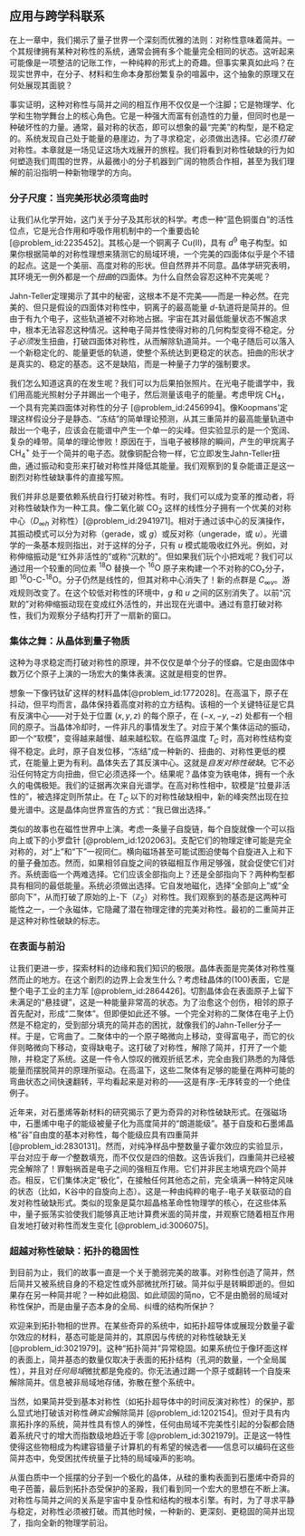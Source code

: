 ## 应用与跨学科联系

在上一章中，我们揭示了量子世界一个深刻而优雅的法则：对称性意味着简并。一个其规律拥有某种对称性的系统，通常会拥有多个能量完全相同的状态。这听起来可能像是一项整洁的记账工作，一种纯粹的形式上的奇趣。但事实果真如此吗？在现实世界中，在分子、材料和生命本身那纷繁复杂的喧嚣中，这个抽象的原理又在何处展现其面貌？

事实证明，这种对称性与简并之间的相互作用不仅仅是一个注脚；它是物理学、化学和生物学舞台上的核心角色。它是一种强大而富有创造性的力量，但同时也是一种破坏性的力量。通常，最对称的状态，即可以想象的最“完美”的构型，是不稳定的。系统发现自己处于能量的悬崖边，为了寻求稳定，必须做出选择。它必须*打破*对称性。本章就是一场见证这场大戏展开的旅程。我们将看到对称性破缺的行为如何塑造我们周围的世界，从最微小的分子机器到广阔的物质合作相，甚至为我们理解的前沿指明一种新物理学的方向。

### 分子尺度：当完美形状必须弯曲时

让我们从化学开始，这门关于分子及其形状的科学。考虑一种“蓝色铜蛋白”的活性位点，它是光合作用和呼吸作用机制中的一个重要齿轮 [@problem_id:2235452]。其核心是一个铜离子 $\text{Cu(II)}$，具有 $d^9$ 电子构型。如果你根据简单的对称性理想来猜测它的局域环境，一个完美的四面体似乎是个不错的起点。这是一个美丽、高度对称的形状。但自然界并不同意。晶体学研究表明，其环境无一例外都是一个*扭曲*的四面体。为什么自然会容忍这种不完美呢？

Jahn-Teller定理揭示了其中的秘密，这根本不是不完美——而是一种必然。在完美的、但只是假设的四面体对称性中，铜离子的最高能量 $d$-轨道将是简并的。但由于有九个电子，这些轨道被不对称地占据。宇宙在其对最低能量状态不懈追求中，根本无法容忍这种情况。这种电子简并性使得对称的几何构型变得不稳定。分子*必须*发生扭曲，打破四面体对称性，从而解除轨道简并。一个电子随后可以落入一个新稳定化的、能量更低的轨道，使整个系统达到更稳定的状态。扭曲的形状才是真实的、稳定的基态。这不是缺陷，而是一种量子力学的强制要求。

我们怎么知道这真的在发生呢？我们可以为后果拍张照片。在光电子能谱学中，我们用高能光照射分子并踢出一个电子，然后测量该电子的能量。考虑甲烷 $\text{CH}_4$，一个具有完美四面体对称性的分子 [@problem_id:2456994]。像Koopmans'定理这样假设分子是静态、“冻结”的简单理论预测，从其三重简并的最高能量轨道中敲出一个电子，应该会在能谱中产生一个单一的尖峰。但实验显示的是一个宽阔、复杂的峰带。简单的理论惨败！原因在于，当电子被移除的瞬间，产生的甲烷离子 $\text{CH}_4^+$ 处于一个简并的电子态。就像铜配合物一样，它立即发生Jahn-Teller扭曲，通过振动和变形来打破对称性并降低其能量。我们观察到的复杂能谱正是这一剧烈对称性破缺事件的直接写照。

我们并非总是要依赖系统自行打破对称性。有时，我们可以成为变革的推动者，将对称性破缺作为一种工具。像二氧化碳 $\text{CO}_2$ 这样的线性分子拥有一个优美的对称中心（$D_{\infty h}$ 对称性）[@problem_id:2941971]。相对于通过该中心的反演操作，其振动模式可以分为对称（gerade，或 $g$）或反对称（ungerade，或 $u$）。光谱学的一条基本规则指出，对于这样的分子，只有 $u$ 模式能吸收红外光。例如，对称伸缩振动是“红外非活性的”或称“沉默的”。但如果我们玩个小把戏呢？我们可以通过用一个较重的同位素 $^{18}\text{O}$ 替换一个 $^{16}\text{O}$ 原子来构建一个不对称的CO₂分子，即 $^{16}\text{O-C-}^{18}\text{O}$。分子仍然是线性的，但其对称中心消失了！新的点群是 $C_{\infty v}$。游戏规则改变了。在这个较低对称性的环境中，$g$ 和 $u$ 之间的区别消失了。以前“沉默的”对称伸缩振动现在变成红外活性的，并出现在光谱中。通过有意打破对称性，我们为观察分子结构打开了一扇新的窗口。

### 集体之舞：从晶体到量子物质

这种为寻求稳定而打破对称性的原理，并不仅仅是单个分子的怪癖。它是由固体中数万亿个原子上演的一场宏大的集体表演。这就是相变的世界。

想象一下像钙钛矿这样的材料晶体[@problem_id:1772028]。在高温下，原子在抖动，但平均而言，晶体保持着高度对称的立方结构。该相的一个关键特征是它具有反演中心——对于处于位置 $(x, y, z)$ 的每个原子，在 $(-x, -y, -z)$ 处都有一个相同的原子。当晶体冷却时，一件非凡的事情发生了。对应于某个集体运动的振动，即一个“软模”，变得越来越慢、越来越松软。在临界温度 $T_C$ 时，高对称性结构变得不稳定。此时，原子自发位移，“冻结”成一种新的、扭曲的、对称性更低的模式，在能量上更为有利。晶体失去了其反演中心。这就是*自发对称性破缺*。它不必沿任何特定方向扭曲，但它必须选择一个。结果呢？晶体变为铁电体，拥有一个永久的电偶极矩。我们的证据再次来自光谱学。在高对称性相中，软模是“拉曼非活性的”，被选择定则所禁止。在 $T_C$ 以下的对称性破缺相中，新的峰突然出现在拉曼光谱中。这是晶体向世界宣告的方式：“我已做出选择。”

类似的故事也在磁性世界中上演。考虑一条量子自旋链，每个自旋就像一个可以指向上或下的小罗盘针 [@problem_id:1202063]。支配它们的物理定律可能是完全对称的，对“上”和“下”一视同仁。横向磁场甚至可能试图迫使每个自旋进入上和下的量子叠加态。然而，如果相邻自旋之间的铁磁相互作用足够强，就会促使它们对齐。系统面临一个两难选择。它们应该全部指向上？还是全部指向下？两种构型都具有相同的最低能量。系统必须做出选择。它自发地磁化，选择“全部向上”或“全部向下”，从而打破了原始的上-下（$\mathbb{Z}_2$）对称性。我们观察到的基态是这两种可能性之一，一个永磁体，它隐藏了潜在物理定律的完美对称性。最初的二重简并正是这种对称性破缺的标志。

### 在表面与前沿

让我们更进一步，探索材料的边缘和我们知识的极限。晶体表面是完美体对称性戛然而止的地方。在这个剧烈的边界上会发生什么？考虑硅晶体的(100)表面，它是整个电子工业的主力军 [@problem_id:2864426]。切割晶体会在表面原子上留下未满足的“悬挂键”，这是一种能量非常高的状态。为了治愈这个创伤，相邻的原子首先配对，形成“二聚体”。但即便如此还不够。一个完全对称的二聚体在电子上仍然是不稳定的，受到部分填充的简并态的困扰，就像我们的Jahn-Teller分子一样。于是，它弯曲了。二聚体中的一个原子略微向上移动，变得富电子，而它的伙伴则略微向下移动，变得缺电子。这打破了对称性，解除了简并，打开了一个能隙，并稳定了系统。这是一件令人惊叹的微观折纸艺术，完全由我们熟悉的为降低能量而摆脱简并的原理所驱动。在高温下，这些二聚体有足够的能量在两种可能的弯曲状态之间快速翻转，平均看起来是对称的——这是有序-无序转变的一个绝佳例子。

近年来，对石墨烯等新材料的研究揭示了更为奇异的对称性破缺形式。在强磁场中，石墨烯中电子的能级被量子化为高度简并的“朗道能级”。基于自旋和石墨烯晶格“谷”自由度的基本对称性，每个能级应具有四重简并 [@problem_id:2830131]。然而，对纯净样品中整数量子霍尔效应的实验显示，平台对应于*每一个*整数填充，而不仅仅是四的倍数。这告诉我们，四重简并已经被完全解除了！罪魁祸首是电子之间的强相互作用。它们并非民主地填充四个简并态。相反，它们集体决定“极化”，在接触任何其他态之前，完全填满一种特定风味的状态（比如，K谷中的自旋向上态）。这是一种由纯粹的电子-电子关联驱动的自发对称性破缺形式。类似的现象是莫尔超晶格革命性物理学的核心，在这些体系中，量子振荡实验使我们能够真正地计算费米面的简并度，并观察它随着相互作用自发地打破对称性而发生变化 [@problem_id:3006075]。

### 超越对称性破缺：拓扑的稳固性

到目前为止，我们的故事一直是一个关于脆弱完美的故事。对称性创造了简并，然后简并又被系统自身的不稳定性或外部微扰所打破。简并似乎是转瞬即逝的。但如果存在另一种简并呢？一种如此稳固、如此顽固的简по，它不是由脆弱的局域对称性保护，而是由量子态本身的全局、纠缠的结构所保护？

欢迎来到拓扑物相的世界。在某些奇异的系统中，如拓扑超导体或展现分数量子霍尔效应的材料，基态可能是简并的，其原因与传统的对称性破缺无关 [@problem_id:3021979]。这种“拓扑简并”异常稳固。如果系统位于像环面这样的表面上，简并基态的数量仅取决于表面的拓扑结构（孔洞的数量，一个全局属性），并且对*任何局域*微扰都是免疫的。你无法通过踢一个原子或翻转一个自旋来解除简并。信息被非局域地存储，弥散在整个系统中。

当然，如果简并受到基本对称性（如拓扑超导体中的时间反演对称性）的保护，那么显式地打破该对称性*确实会*解除简并 [@problem_id:1202154]。但对于具有内禀拓扑序的系统，简并性具有惊人的弹性，任何由局域不完美性引起的分裂都会随着系统尺寸的增大而指数级地趋近于零 [@problem_id:3021979]。正是这一特性使得这些物相成为构建容错量子计算机的有希望的候选者——信息可以编码在这些简并态中，免受困扰传统量子比特的局域噪声的影响。

从蛋白质中一个摇摆的分子到一个极化的晶体，从硅的重构表面到石墨烯中奇异的电子芭蕾，最后到拓扑态受保护的圣殿，我们看到同一个宏大的思想在不断上演。对称性与简并之间的关系是宇宙中复杂性和结构的根本引擎。有时，为了寻求平静与稳定，对称性必须被打破。而其他时候，一种新的、更深刻、更稳固的简并出现了，指向全新的物理学前沿。